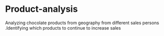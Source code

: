 # Product-analysis
Analyzing chocolate products from geography from different sales persons .Identifying which products to continue to increase sales 

